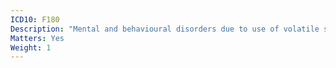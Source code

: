 ```yaml
---
ICD10: F180
Description: "Mental and behavioural disorders due to use of volatile solvents: Acute intoxication"
Matters: Yes
Weight: 1
---
```

